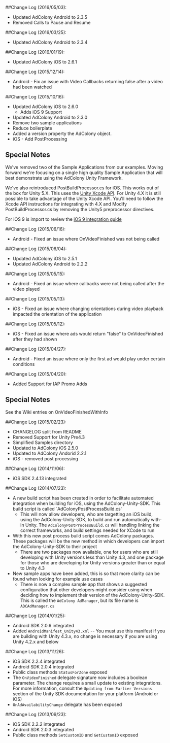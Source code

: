 ##Change Log (2016/05/03):
* Updated AdColony Android to 2.3.5
* Removed Calls to Pause and Resume

##Change Log (2016/03/25):
* Updated AdColony Android to 2.3.4

##Change Log (2016/01/19):
* Updated AdColony iOS to 2.6.1

##Change Log (2015/12/14):
* Android - Fix an issue with Video Callbacks returning false after a video had been watched

##Change Log (2015/10/16):
* Updated AdColony iOS to 2.6.0
  * Adds iOS 9 Support
* Updated AdColony Android to 2.3.0
* Remove two sample applications
* Reduce boilerplate
* Added a version property the AdColony object.
* iOS - Add PostProcessing

Special Notes
---
We've removed two of the Sample Applications from our examples. Moving forward we're focusing on a single high quality Sample Application that will best demonstrate using the AdColony Unity Framework.

We've also reintroduced PostBuildProcessor.cs for iOS. This works out of the box for Unity 5.X. This uses the [Unity Xcode API](https://bitbucket.org/Unity-Technologies/xcodeapi). For Unity 4.X it is still possible to take advantage of the Unity Xcode API. You'll need to follow the Xcode API instructions for integrating with 4.X and Modify PostBuildProcessor.cs by removing the Unity5 preprocessor directives.

For iOS 9 is import to review the [iOS 9 integration guide](https://github.com/AdColony/AdColony-iOS-SDK/wiki/iOS-9)


##Change Log (2015/06/16):
* Android - Fixed an issue where OnVideoFinished was not being called

##Change Log (2015/06/04):
* Updated AdColony iOS to 2.5.1
* Updated AdColony Android to 2.2.2

##Change Log (2015/05/15):
* Android - Fixed an issue where callbacks were not being called after the video played

##Change Log (2015/05/13):
* iOS - Fixed an issue where changing orientations during video playback impacted the orientation of the application

##Change Log (2015/05/12):
* iOS - Fixed an issue where ads would return "false" to OnVideoFinished after they had shown

##Change Log (2015/04/27):
* Android - Fixed an issue where only the first ad would play under certain conditions

##Change Log (2015/04/20):
* Added Support for IAP Promo Adds

Special Notes
---
See the Wiki entries on OnVideoFinishedWithInfo

##Change Log (2015/02/23):
* CHANGELOG split from README
* Removed Support for Unity Pre4.3
* Simplified Samples directory
* Updated to AdColony iOS 2.5.0
* Updated to AdColony Andorid 2.2.1
* iOS - removed post processing

##Change Log (2014/11/06):
* iOS SDK 2.4.13 integrated

##Change Log (2014/07/23):
* A new build script has been created in order to facilitate automated integration when building for iOS, using the AdColony-Unity-SDK. This build script is called `AdColonyPostProcessBuild.cs'
  * This will now allow developers, who are targetting an iOS build, using the AdColony-Unity-SDK, to build and run automatically with-in Unity. The `AdColonyPostProcessBuild.cs` will handling linking the correct frameworks, and build settings needed for XCode to run
* With this new post process build script comes AdColony packages. These packages will be the new method in which developers can import the AdColony-Unity-SDK to their project
  * There are two packages now available, one for users who are still developing with Unity versions less than Unity 4.3, and one package for those who are developing for Unity versions greater than or equal to Unity 4.3
* New sample apps have been added, this is so that more clarity can be found when looking for example use cases
   * There is now a complex sample app that shows a suggested configuration that other developers might consider using when deciding how to implement their version of the AdColony-Unity-SDK. This is called the `AdColony AdManager`, but its file name is `ADCAdManager.cs`

##Change Log (2014/01/25):
* Android SDK 2.0.6 integrated
* Added `AndroidManifest_Unity43.xml` -- You must use this manifest if you are building with Unity 4.3.x, no change is necessary if you are using Unity 4.2.x and below

##Change Log (2013/11/26):
* iOS SDK 2.2.4 integrated
* Android SDK 2.0.4 integrated
* Public class methods `StatusForZone` exposed
* The `OnVideoFinished` delegate signature now includes a boolean parameter. The change requires a small update to existing integrations. For more information, consult the `Updating from Earlier Versions` section of the Unity SDK documentation for your platform (Android or iOS)
* `OnAdAvailabilityChange` delegate has been exposed

##Change Log (2013/09/23):
* iOS SDK 2.2.2 integrated
* Android SDK 2.0.3 integrated
* Public class methods `SetCustomID` and `GetCustomID` exposed
